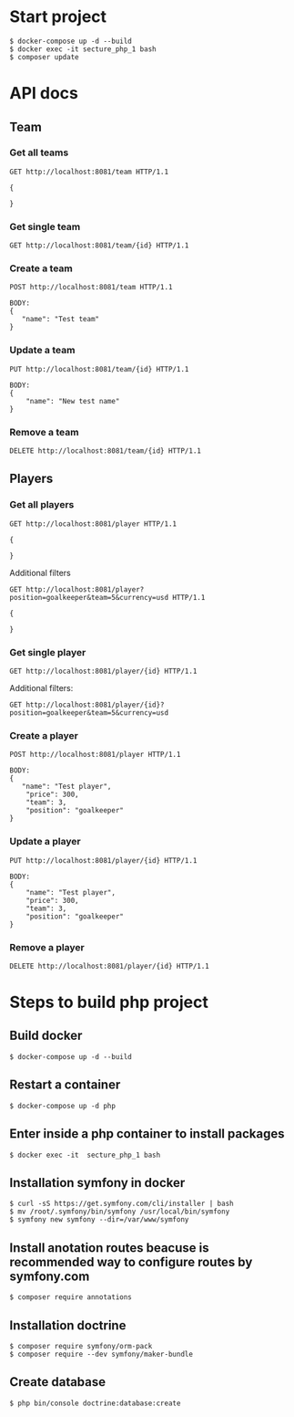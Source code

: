 # Start project

```
$ docker-compose up -d --build
$ docker exec -it secture_php_1 bash
$ composer update
```

# API docs

## Team

### Get all teams

```
GET http://localhost:8081/team HTTP/1.1

{

}
```

### Get single team

```
GET http://localhost:8081/team/{id} HTTP/1.1
```

### Create a team

```
POST http://localhost:8081/team HTTP/1.1

BODY:
{
   "name": "Test team"
}
```

### Update a team

```
PUT http://localhost:8081/team/{id} HTTP/1.1

BODY:
{
    "name": "New test name"
}
```

### Remove a team

```
DELETE http://localhost:8081/team/{id} HTTP/1.1
```

## Players

### Get all players

```
GET http://localhost:8081/player HTTP/1.1

{

}
```

Additional filters

```
GET http://localhost:8081/player?position=goalkeeper&team=5&currency=usd HTTP/1.1

{

}
```

### Get single player

```
GET http://localhost:8081/player/{id} HTTP/1.1
```

Additional filters:

```
GET http://localhost:8081/player/{id}?position=goalkeeper&team=5&currency=usd
```

### Create a player

```
POST http://localhost:8081/player HTTP/1.1

BODY:
{
   "name": "Test player",
    "price": 300,
    "team": 3,
    "position": "goalkeeper"
}
```

### Update a player

```
PUT http://localhost:8081/player/{id} HTTP/1.1

BODY:
{
    "name": "Test player",
    "price": 300,
    "team": 3,
    "position": "goalkeeper"
}
```

### Remove a player

```
DELETE http://localhost:8081/player/{id} HTTP/1.1
```

# Steps to build php project

## Build docker

```
$ docker-compose up -d --build
```

## Restart a container

```
$ docker-compose up -d php
```

## Enter inside a php container to install packages

```
$ docker exec -it  secture_php_1 bash
```

## Installation symfony in docker

```
$ curl -sS https://get.symfony.com/cli/installer | bash
$ mv /root/.symfony/bin/symfony /usr/local/bin/symfony
$ symfony new symfony --dir=/var/www/symfony
```

## Install anotation routes beacuse is recommended way to configure routes by symfony.com

```
$ composer require annotations
```

## Installation doctrine

```
$ composer require symfony/orm-pack
$ composer require --dev symfony/maker-bundle
```

## Create database

```
$ php bin/console doctrine:database:create
```
